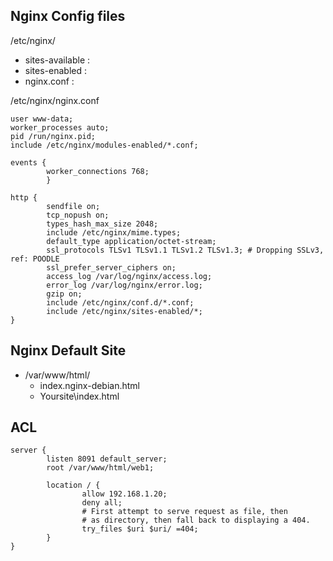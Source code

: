 
## Nginx Config files
/etc/nginx/
- sites-available  : 
- sites-enabled  : 
- nginx.conf  :

/etc/nginx/nginx.conf
```
user www-data;
worker_processes auto;
pid /run/nginx.pid;
include /etc/nginx/modules-enabled/*.conf;

events {
        worker_connections 768;
        }

http {
        sendfile on;
        tcp_nopush on;
        types_hash_max_size 2048;
        include /etc/nginx/mime.types;
        default_type application/octet-stream;
        ssl_protocols TLSv1 TLSv1.1 TLSv1.2 TLSv1.3; # Dropping SSLv3, ref: POODLE
        ssl_prefer_server_ciphers on;
        access_log /var/log/nginx/access.log;
        error_log /var/log/nginx/error.log;
        gzip on;
        include /etc/nginx/conf.d/*.conf;
        include /etc/nginx/sites-enabled/*;
}
```


## Nginx Default Site
- /var/www/html/
    * index.nginx-debian.html
    * Yoursite\index.html
   



## ACL
```
server {
        listen 8091 default_server;
        root /var/www/html/web1;
        
        location / {
                allow 192.168.1.20;
                deny all;
                # First attempt to serve request as file, then
                # as directory, then fall back to displaying a 404.
                try_files $uri $uri/ =404;
        }
}
```
